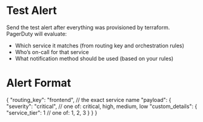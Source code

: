 # Test Alert
Send the test alert after everything was provisioned by terraform. PagerDuty will evaluate:

- Which service it matches (from routing key and orchestration rules)
- Who’s on-call for that service
- What notification method should be used (based on your rules)

# Alert Format

{
  "routing_key": "frontend",          // the exact service name
  "payload": {
    "severity": "critical",           // one of: critical, high, medium, low
    "custom_details": {
      "service_tier": 1             // one of: 1, 2, 3
    }
  }
}
